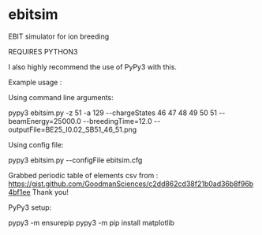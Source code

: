 # ebitsim
EBIT simulator for ion breeding


REQUIRES PYTHON3

I also highly recommend the use of PyPy3 with this.

Example usage :

Using command line arguments:

pypy3 ebitsim.py -z 51 -a 129 --chargeStates 46 47 48 49 50 51 --beamEnergy=25000.0 --breedingTime=12.0 --outputFile=BE25_I0.02_SB51_46_51.png

Using config file:

pypy3 ebitsim.py --configFile ebitsim.cfg

Grabbed periodic table of elements csv from : https://gist.github.com/GoodmanSciences/c2dd862cd38f21b0ad36b8f96b4bf1ee  Thank you!

PyPy3 setup:

pypy3 -m ensurepip
pypy3 -m pip install matplotlib

